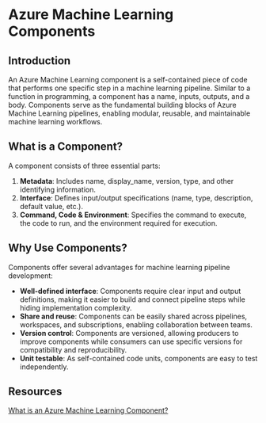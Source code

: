 # Azure Machine Learning Components

## Introduction

An Azure Machine Learning component is a self-contained piece of code that performs one specific step in a machine learning pipeline. Similar to a function in programming, a component has a name, inputs, outputs, and a body. Components serve as the fundamental building blocks of Azure Machine Learning pipelines, enabling modular, reusable, and maintainable machine learning workflows.

## What is a Component?

A component consists of three essential parts:

1. **Metadata**: Includes name, display_name, version, type, and other identifying information.
2. **Interface**: Defines input/output specifications (name, type, description, default value, etc.).
3. **Command, Code & Environment**: Specifies the command to execute, the code to run, and the environment required for execution.

## Why Use Components?

Components offer several advantages for machine learning pipeline development:

- **Well-defined interface**: Components require clear input and output definitions, making it easier to build and connect pipeline steps while hiding implementation complexity.
- **Share and reuse**: Components can be easily shared across pipelines, workspaces, and subscriptions, enabling collaboration between teams.
- **Version control**: Components are versioned, allowing producers to improve components while consumers can use specific versions for compatibility and reproducibility.
- **Unit testable**: As self-contained code units, components are easy to test independently.

## Resources
[What is an Azure Machine Learning Component?](https://learn.microsoft.com/en-us/azure/machine-learning/concept-component?view=azureml-api-2)
